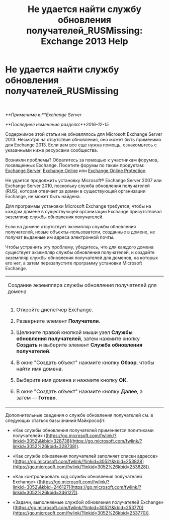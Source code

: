 ﻿---
title: 'Не удается найти службу обновления получателей_RUSMissing: Exchange 2013 Help'
TOCTitle: Не удается найти службу обновления получателей_RUSMissing
ms:assetid: 920fbf51-d5e4-4ac6-869f-7f1c5d9a3024
ms:mtpsurl: https://technet.microsoft.com/ru-ru/library/ms.exch.setupreadiness.rusmissing(v=EXCHG.150)
ms:contentKeyID: 50488638
ms.date: 05/22/2018
mtps_version: v=EXCHG.150
ms.translationtype: MT
---

# Не удается найти службу обновления получателей\_RUSMissing

 

_**Применимо к:**Exchange Server_

_**Последнее изменение раздела:**2016-12-15_

Содержимое этой статьи не обновлялось для Microsoft Exchange Server 2013. Несмотря на отсутствие обновления, оно может быть применимо для Exchange 2013. Если вам все еще нужна помощь, ознакомьтесь с указанными ниже ресурсами сообщества.

Возникли проблемы? Обратитесь за помощью к участникам форумов, посвященных Exchange. Посетите форумы по таким продуктам: [Exchange Server](https://go.microsoft.com/fwlink/p/?linkid=60612), [Exchange Online](https://go.microsoft.com/fwlink/p/?linkid=267542) или [Exchange Online Protection](https://go.microsoft.com/fwlink/p/?linkid=285351).

Не удается продолжить установку Microsoft® Exchange Server 2007 или Exchange Server 2010, поскольку служба обновления получателей (RUS), которая отвечает за домен в существующей организации Exchange, не может быть найдена.

Для программы установки Microsoft Exchange требуется, чтобы на каждом домене в существующей организации Exchange присутствовал экземпляр службы обновления получателей.

Если на домене отсутствует экземпляр службы обновления получателей, новые объекты-пользователи, созданные в домене, не получат выданные им адреса электронной почты.

Чтобы устранить эту проблему, убедитесь, что для каждого домена существует экземпляр службы обновления получателей, и создайте экземпляр службы обновления получателей для доменов, на которых его нет, а затем перезапустите программу установки Microsoft Exchange.


<table>
<colgroup>
<col style="width: 100%" />
</colgroup>
<tbody>
<tr class="odd">
<td><p>Создание экземпляра службы обновления получателей для домена</p></td>
</tr>
<tr class="even">
<td><ol>
<li><p>Откройте диспетчер Exchange.</p></li>
<li><p>Разверните элемент <strong>Получатели</strong>.</p></li>
<li><p>Щелкните правой кнопкой мыши узел <strong>Службы обновления получателей</strong>, затем нажмите кнопку <strong>Создать</strong> и выберите элемент <strong>Служба обновления получателей</strong>.</p></li>
<li><p>В окне &quot;Создать объект&quot; нажмите кнопку <strong>Обзор</strong>, чтобы найти имя домена.</p></li>
<li><p>Выберите имя домена и нажмите кнопку <strong>ОК</strong>.</p></li>
<li><p>В окне &quot;Создать объект&quot; нажмите кнопку <strong>Далее</strong>, а затем — <strong>Готово</strong>.</p></li>
</ol></td>
</tr>
</tbody>
</table>


Дополнительные сведения о службе обновления получателей см. в следующих статьях базы знаний Майкрософт:

  - «Как службы обновления получателей применяется политиками получателей» ([https://go.microsoft.com/fwlink/?linkid=3052\&kbid=328738](https://go.microsoft.com/fwlink/?linkid=3052%26kbid=328738)).

  - «Как службе обновления получателей заполняет списки адресов» ([https://go.microsoft.com/fwlink/?linkid=3052\&kbid=253828](https://go.microsoft.com/fwlink/?linkid=3052%26kbid=253828)).

  - «Как контролировать ход службы обновления получателей Exchange» ([https://go.microsoft.com/fwlink/?linkid=3052\&kbid=246127](https://go.microsoft.com/fwlink/?linkid=3052%26kbid=246127)).

  - «Задачи, выполняемые службой обновления получателей Exchange» ([https://go.microsoft.com/fwlink/?linkid=3052\&kbid=253770](https://go.microsoft.com/fwlink/?linkid=3052%26kbid=253770)).


